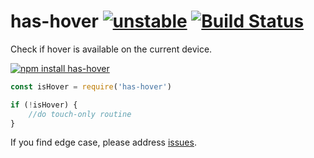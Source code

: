 # has-hover  [![unstable](https://img.shields.io/badge/stability-unstable-green.svg)](http://github.com/badges/stability-badges) [![Build Status](https://img.shields.io/travis/dfcreative/has-hover.svg)](https://travis-ci.org/dfcreative/has-hover)

Check if hover is available on the current device.

[![npm install has-hover](https://nodei.co/npm/has-hover.png?mini=true)](https://npmjs.org/package/has-hover/)

```js
const isHover = require('has-hover')

if (!isHover) {
	//do touch-only routine
}
```

If you find edge case, please address [issues](https://github.com/dfcreative/has-hover/issues).
